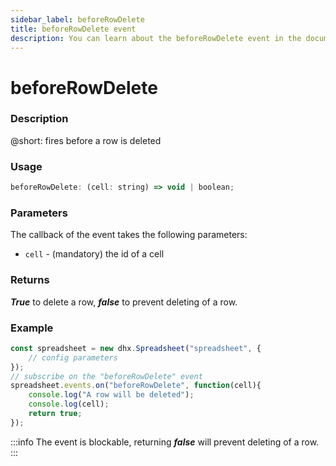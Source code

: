 ```yaml
---
sidebar_label: beforeRowDelete
title: beforeRowDelete event
description: You can learn about the beforeRowDelete event in the documentation of the DHTMLX JavaScript Spreadsheet library. Browse developer guides and API reference, try out code examples and live demos, and download a free 30-day evaluation version of DHTMLX Spreadsheet.
---
```


# beforeRowDelete

### Description

@short: fires before a row is deleted

### Usage

~~~jsx
beforeRowDelete: (cell: string) => void | boolean;
~~~

### Parameters

The callback of the event takes the following parameters:

- `cell` - (mandatory) the id of a cell

### Returns

***True*** to delete a row, ***false*** to prevent deleting of a row.

### Example

~~~jsx {5-9}
const spreadsheet = new dhx.Spreadsheet("spreadsheet", {
    // config parameters
});
// subscribe on the "beforeRowDelete" event
spreadsheet.events.on("beforeRowDelete", function(cell){
	console.log("A row will be deleted");
    console.log(cell);
    return true;
});
~~~

:::info
The event is blockable, returning ***false*** will prevent deleting of a row.
:::